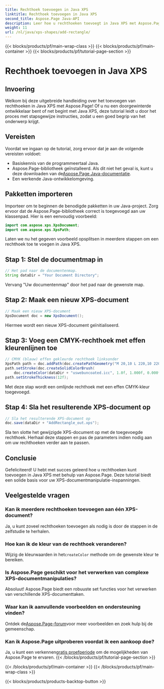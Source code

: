 ```yaml
---
title: Rechthoek toevoegen in Java XPS
linktitle: Rechthoek toevoegen in Java XPS
second_title: Aspose.Page Java-API
description: Leer hoe u rechthoeken toevoegt in Java XPS met Aspose.Page. Volg onze stapsgewijze handleiding voor naadloze documentmanipulatie. #JavaXPS #AsposePage
weight: 11
url: /nl/java/xps-shapes/add-rectangle/
---
```


{{< blocks/products/pf/main-wrap-class >}}
{{< blocks/products/pf/main-container >}}
{{< blocks/products/pf/tutorial-page-section >}}

# Rechthoek toevoegen in Java XPS

## Invoering
Welkom bij deze uitgebreide handleiding over het toevoegen van rechthoeken in Java XPS met Aspose.Page! Of u nu een doorgewinterde ontwikkelaar bent of net begint met Java XPS, deze tutorial leidt u door het proces met stapsgewijze instructies, zodat u een goed begrip van het onderwerp krijgt.
## Vereisten
Voordat we ingaan op de tutorial, zorg ervoor dat je aan de volgende vereisten voldoet:
- Basiskennis van de programmeertaal Java.
-  Aspose.Page-bibliotheek geïnstalleerd. Als dit niet het geval is, kunt u deze downloaden van de[Aspose.Page Java-documentatie](https://reference.aspose.com/page/java/).
- Een werkende Java-ontwikkelomgeving.
## Pakketten importeren
Importeer om te beginnen de benodigde pakketten in uw Java-project. Zorg ervoor dat de Aspose.Page-bibliotheek correct is toegevoegd aan uw klassenpad. Hier is een eenvoudig voorbeeld:
```java
import com.aspose.xps.XpsDocument;
import com.aspose.xps.XpsPath;
```
Laten we nu het gegeven voorbeeld opsplitsen in meerdere stappen om een rechthoek toe te voegen in Java XPS.
## Stap 1: Stel de documentmap in
```java
// Het pad naar de documentenmap.
String dataDir = "Your Document Directory";
```
Vervang "Uw documentenmap" door het pad naar de gewenste map.
## Stap 2: Maak een nieuw XPS-document
```java
// Maak een nieuw XPS-document
XpsDocument doc = new XpsDocument();
```
Hiermee wordt een nieuw XPS-document geïnitialiseerd.
## Stap 3: Voeg een CMYK-rechthoek met effen kleurenlijnen toe
```java
// CMYK (blauw) effen gekleurde rechthoek linksonder
XpsPath path = doc.addPath(doc.createPathGeometry("M 20,10 L 220,10 220,100 20,100 Z"));
path.setStroke(doc.createSolidColorBrush(
    doc.createColor(dataDir + "uswebuncoated.icc", 1.0f, 1.000f, 0.000f, 0.000f, 0.000f)));
path.setStrokeThickness(12f);
```
Met deze stap wordt een omlijnde rechthoek met een effen CMYK-kleur toegevoegd.
## Stap 4: Sla het resulterende XPS-document op
```java
// Sla het resulterende XPS-document op
doc.save(dataDir + "AddRectangle_out.xps");
```
Sla ten slotte het gewijzigde XPS-document op met de toegevoegde rechthoek.
Herhaal deze stappen en pas de parameters indien nodig aan om uw rechthoeken verder aan te passen.
## Conclusie
Gefeliciteerd! U hebt met succes geleerd hoe u rechthoeken kunt toevoegen in Java XPS met behulp van Aspose.Page. Deze tutorial biedt een solide basis voor uw XPS-documentmanipulatie-inspanningen.
## Veelgestelde vragen
### Kan ik meerdere rechthoeken toevoegen aan één XPS-document?
Ja, u kunt zoveel rechthoeken toevoegen als nodig is door de stappen in de zelfstudie te herhalen.
### Hoe kan ik de kleur van de rechthoek veranderen?
 Wijzig de kleurwaarden in het`createColor` methode om de gewenste kleur te bereiken.
### Is Aspose.Page geschikt voor het verwerken van complexe XPS-documentmanipulaties?
Absoluut! Aspose.Page biedt een robuuste set functies voor het verwerken van verschillende XPS-documenttaken.
### Waar kan ik aanvullende voorbeelden en ondersteuning vinden?
 Ontdek de[Aspose.Page-forum](https://forum.aspose.com/c/page/39)voor meer voorbeelden en zoek hulp bij de gemeenschap.
### Kan ik Aspose.Page uitproberen voordat ik een aankoop doe?
 Ja, u kunt een verkennen[gratis proefperiode](https://releases.aspose.com/) om de mogelijkheden van Aspose.Page te ervaren.
{{< /blocks/products/pf/tutorial-page-section >}}

{{< /blocks/products/pf/main-container >}}
{{< /blocks/products/pf/main-wrap-class >}}

{{< blocks/products/products-backtop-button >}}
